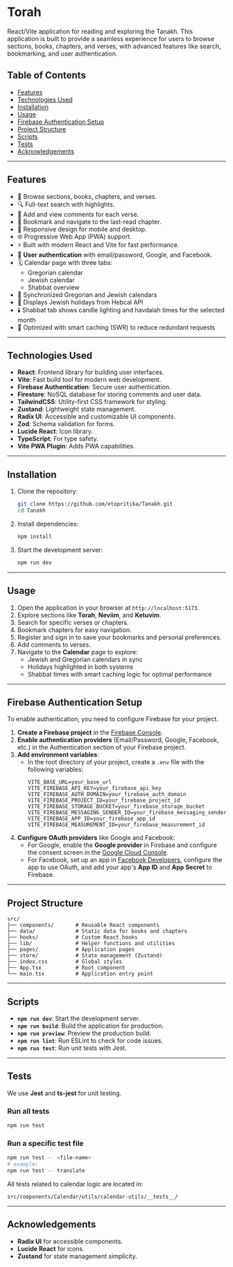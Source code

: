 # Torah

React/Vite application for reading and exploring the Tanakh. This application is built to provide a seamless experience for users to browse sections, books, chapters, and verses, with advanced features like search, bookmarking, and user authentication.

## Table of Contents

- [Features](#features)
- [Technologies Used](#technologies-used)
- [Installation](#installation)
- [Usage](#usage)
- [Firebase Authentication Setup](#firebase-authentication-setup)
- [Project Structure](#project-structure)
- [Scripts](#scripts)
- [Tests](#tests)
- [Acknowledgements](#acknowledgements)

---

## Features

- 📖 Browse sections, books, chapters, and verses.
- 🔍 Full-text search with highlights.
- 💬 Add and view comments for each verse.
- 📑 Bookmark and navigate to the last-read chapter.
- 📱 Responsive design for mobile and desktop.
- 🌐 Progressive Web App (PWA) support.
- ⚡ Built with modern React and Vite for fast performance.
- 🔐 **User authentication** with email/password, Google, and Facebook.
- 🗓️ Calendar page with three tabs:
  - Gregorian calendar
  - Jewish calendar
  - Shabbat overview
- 🔁 Synchronized Gregorian and Jewish calendars
- 🎉 Displays Jewish holidays from Hebcal API
- 🕯️ Shabbat tab shows candle lighting and havdalah times for the selected month
- 💾 Optimized with smart caching (SWR) to reduce redundant requests

---

## Technologies Used

- **React**: Frontend library for building user interfaces.
- **Vite**: Fast build tool for modern web development.
- **Firebase Authentication**: Secure user authentication.
- **Firestore**: NoSQL database for storing comments and user data.
- **TailwindCSS**: Utility-first CSS framework for styling.
- **Zustand**: Lightweight state management.
- **Radix UI**: Accessible and customizable UI components.
- **Zod**: Schema validation for forms.
- **Lucide React**: Icon library.
- **TypeScript**: For type safety.
- **Vite PWA Plugin**: Adds PWA capabilities.

---

## Installation

1. Clone the repository:

   ```bash
   git clone https://github.com/etopritika/Tanakh.git
   cd Tanakh
   ```

2. Install dependencies:

   ```bash
   npm install
   ```

3. Start the development server:

   ```bash
   npm run dev
   ```

---

## Usage

1. Open the application in your browser at `http://localhost:5173`.
2. Explore sections like **Torah**, **Neviim**, and **Ketuvim**.
3. Search for specific verses or chapters.
4. Bookmark chapters for easy navigation.
5. Register and sign in to save your bookmarks and personal preferences.
6. Add comments to verses.
7. Navigate to the **Calendar** page to explore:
   - Jewish and Gregorian calendars in sync
   - Holidays highlighted in both systems
   - Shabbat times with smart caching logic for optimal performance

---

## Firebase Authentication Setup

To enable authentication, you need to configure Firebase for your project.

1. **Create a Firebase project** in the [Firebase Console](https://console.firebase.google.com/).
2. **Enable authentication providers** (Email/Password, Google, Facebook, etc.) in the Authentication section of your Firebase project.
3. **Add environment variables**:
   - In the root directory of your project, create a `.env` file with the following variables:
     ```env
     VITE_BASE_URL=your_base_url
     VITE_FIREBASE_API_KEY=your_firebase_api_key
     VITE_FIREBASE_AUTH_DOMAIN=your_firebase_auth_domain
     VITE_FIREBASE_PROJECT_ID=your_firebase_project_id
     VITE_FIREBASE_STORAGE_BUCKET=your_firebase_storage_bucket
     VITE_FIREBASE_MESSAGING_SENDER_ID=your_firebase_messaging_sender_id
     VITE_FIREBASE_APP_ID=your_firebase_app_id
     VITE_FIREBASE_MEASUREMENT_ID=your_firebase_measurement_id
     ```
4. **Configure OAuth providers** like Google and Facebook:
   - For Google, enable the **Google provider** in Firebase and configure the consent screen in the [Google Cloud Console](https://console.cloud.google.com/).
   - For Facebook, set up an app in [Facebook Developers](https://developers.facebook.com/), configure the app to use OAuth, and add your app's **App ID** and **App Secret** to Firebase.

---

## Project Structure

```
src/
├── components/       # Reusable React components
├── data/             # Static data for books and chapters
├── hooks/            # Custom React hooks
├── lib/              # Helper functions and utilities
├── pages/            # Application pages
├── store/            # State management (Zustand)
├── index.css         # Global styles
├── App.tsx           # Root component
└── main.tsx          # Application entry point
```

---

## Scripts

- **`npm run dev`**: Start the development server.
- **`npm run build`**: Build the application for production.
- **`npm run preview`**: Preview the production build.
- **`npm run lint`**: Run ESLint to check for code issues.
- **`npm run test`**: Run unit tests with Jest.

---

## Tests

We use **Jest** and **ts-jest** for unit testing.

### Run all tests

```bash
npm run test
```

### Run a specific test file

```bash
npm run test -- <file-name>
# example:
npm run test -- translate
```

All tests related to calendar logic are located in:

```
src/components/Calendar/utils/calendar-utils/__tests__/
```

---

## Acknowledgements

- **Radix UI** for accessible components.
- **Lucide React** for icons.
- **Zustand** for state management simplicity.
